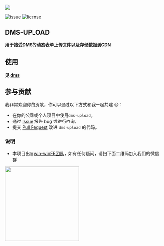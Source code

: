![](https://github.com/win-winFE/dms-upload/blob/master/logo.png)

[![issue](https://img.shields.io/github/issues/win-winFE/dms-upload.svg)](https://github.com/win-winFE/dms-upload)
[![license](https://img.shields.io/github/license/win-winFE/dms-upload.svg)](https://github.com/win-winFE/dms-upload)

## DMS-UPLOAD

**用于接受DMS的动态表单上传文件以及存储数据到CDN**

## 使用

**见 [dms](https://github.com/win-winFE/dms)**

## 参与贡献

我非常欢迎你的贡献，你可以通过以下方式和我一起共建 :smiley:：

- 在你的公司或个人项目中使用`dms-upload`。
- 通过 [Issue](https://github.com/win-winFE/dms-upload/issues) 报告 bug 或进行咨询。
- 提交 [Pull Request](https://github.com/win-winFE/dms-upload/pulls) 改进 `dms-upload` 的代码。

### 说明

* 本项目出自[win-winFE团队](https://github.com/win-winFE)，如有任何疑问，请扫下面二维码加入我们的微信群

<img src="https://github.com/win-winFE/dms/blob/master/qrcode.png" width="240px" height="240px" />
